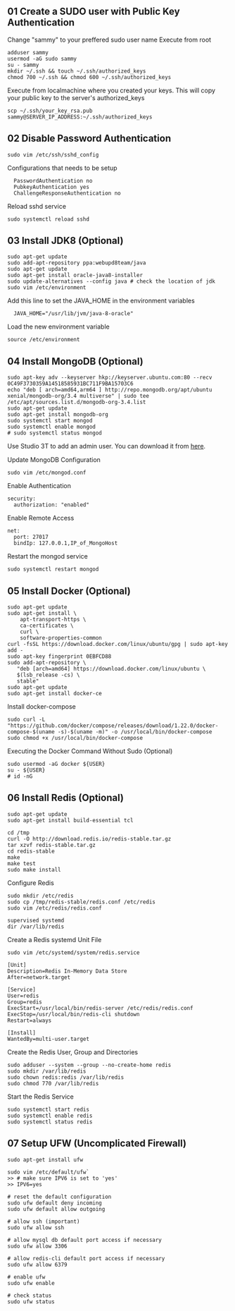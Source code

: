 ## 01 Create a SUDO user with Public Key Authentication
Change "sammy" to your preffered sudo user name
Execute from root
```
adduser sammy
usermod -aG sudo sammy
su - sammy
mkdir ~/.ssh && touch ~/.ssh/authorized_keys
chmod 700 ~/.ssh && chmod 600 ~/.ssh/authorized_keys
```

Execute from localmachine where you created your keys. This will copy your public key to the server's authorized_keys
```
scp ~/.ssh/your_key_rsa.pub sammy@SERVER_IP_ADDRESS:~/.ssh/authorized_keys
```

## 02 Disable Password Authentication
```
sudo vim /etc/ssh/sshd_config
```

Configurations that needs to be setup
```
  PasswordAuthentication no
  PubkeyAuthentication yes
  ChallengeResponseAuthentication no
```

Reload sshd service
```
sudo systemctl reload sshd
```

## 03 Install JDK8 (Optional)
```
sudo apt-get update
sudo add-apt-repository ppa:webupd8team/java
sudo apt-get update
sudo apt-get install oracle-java8-installer
sudo update-alternatives --config java # check the location of jdk
sudo vim /etc/environment
```
Add this line to set the JAVA_HOME in the environment variables
```
  JAVA_HOME="/usr/lib/jvm/java-8-oracle"
```
Load the new environment variable
```
source /etc/environment
```

## 04 Install MongoDB (Optional)
```
sudo apt-key adv --keyserver hkp://keyserver.ubuntu.com:80 --recv 0C49F3730359A14518585931BC711F9BA15703C6
echo "deb [ arch=amd64,arm64 ] http://repo.mongodb.org/apt/ubuntu xenial/mongodb-org/3.4 multiverse" | sudo tee /etc/apt/sources.list.d/mongodb-org-3.4.list
sudo apt-get update
sudo apt-get install mongodb-org
sudo systemctl start mongod
sudo systemctl enable mongod
# sudo systemctl status mongod
```

Use Studio 3T to add an admin user. 
You can download it from [here](https://studio3t.com/).

Update MongoDB Configuration
```
sudo vim /etc/mongod.conf
```
Enable Authentication
```
security:
  authorization: "enabled"
```
Enable Remote Access
```
net:
  port: 27017
  bindIp: 127.0.0.1,IP_of_MongoHost
```
Restart the mongod service
```
sudo systemctl restart mongod
```

## 05 Install Docker (Optional)
```
sudo apt-get update
sudo apt-get install \
    apt-transport-https \
    ca-certificates \
    curl \
    software-properties-common
curl -fsSL https://download.docker.com/linux/ubuntu/gpg | sudo apt-key add -
sudo apt-key fingerprint 0EBFCD88
sudo add-apt-repository \
   "deb [arch=amd64] https://download.docker.com/linux/ubuntu \
   $(lsb_release -cs) \
   stable"
sudo apt-get update
sudo apt-get install docker-ce
```
Install docker-compose
```
sudo curl -L "https://github.com/docker/compose/releases/download/1.22.0/docker-compose-$(uname -s)-$(uname -m)" -o /usr/local/bin/docker-compose
sudo chmod +x /usr/local/bin/docker-compose
```
Executing the Docker Command Without Sudo (Optional)
```
sudo usermod -aG docker ${USER}
su - ${USER}
# id -nG
```

## 06 Install Redis (Optional)
```
sudo apt-get update
sudo apt-get install build-essential tcl
```
```
cd /tmp
curl -O http://download.redis.io/redis-stable.tar.gz
tar xzvf redis-stable.tar.gz
cd redis-stable
make
make test
sudo make install
```
Configure Redis
```
sudo mkdir /etc/redis
sudo cp /tmp/redis-stable/redis.conf /etc/redis
sudo vim /etc/redis/redis.conf
```
```
supervised systemd
dir /var/lib/redis
```
Create a Redis systemd Unit File
```
sudo vim /etc/systemd/system/redis.service
```
```
[Unit]
Description=Redis In-Memory Data Store
After=network.target

[Service]
User=redis
Group=redis
ExecStart=/usr/local/bin/redis-server /etc/redis/redis.conf
ExecStop=/usr/local/bin/redis-cli shutdown
Restart=always

[Install]
WantedBy=multi-user.target
```
Create the Redis User, Group and Directories
```
sudo adduser --system --group --no-create-home redis
sudo mkdir /var/lib/redis
sudo chown redis:redis /var/lib/redis
sudo chmod 770 /var/lib/redis
```
Start the Redis Service
```
sudo systemctl start redis
sudo systemctl enable redis
sudo systemctl status redis
```

## 07 Setup UFW (Uncomplicated Firewall)
```
sudo apt-get install ufw
```
```
sudo vim /etc/default/ufw`
>> # make sure IPV6 is set to 'yes'
>> IPV6=yes
```
```
# reset the default configuration
sudo ufw default deny incoming
sudo ufw default allow outgoing

# allow ssh (important)
sudo ufw allow ssh

# allow mysql db default port access if necessary
sudo ufw allow 3306

# allow redis-cli default port access if necessary
sudo ufw allow 6379

# enable ufw
sudo ufw enable

# check status
sudo ufw status
```